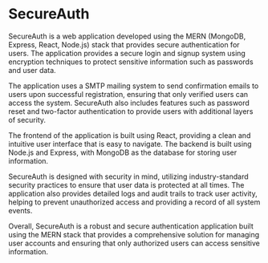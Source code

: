 # SecureAuth

SecureAuth is a web application developed using the MERN (MongoDB, Express, React, Node.js) stack that provides secure authentication for users. The application provides a secure login and signup system using encryption techniques to protect sensitive information such as passwords and user data.

The application uses a SMTP mailing system to send confirmation emails to users upon successful registration, ensuring that only verified users can access the system. SecureAuth also includes features such as password reset and two-factor authentication to provide users with additional layers of security.

The frontend of the application is built using React, providing a clean and intuitive user interface that is easy to navigate. The backend is built using Node.js and Express, with MongoDB as the database for storing user information.

SecureAuth is designed with security in mind, utilizing industry-standard security practices to ensure that user data is protected at all times. The application also provides detailed logs and audit trails to track user activity, helping to prevent unauthorized access and providing a record of all system events.

Overall, SecureAuth is a robust and secure authentication application built using the MERN stack that provides a comprehensive solution for managing user accounts and ensuring that only authorized users can access sensitive information.
